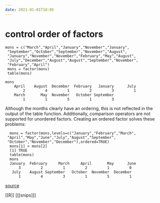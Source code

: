 ```yaml
---
date: 2021-01-01T18:05
---
```


# control order of factors

    mons = c("March","April","January","November","January",
     "September","October","September","November","August",
     "January","November","November","February","May","August",
     "July","December","August","August","September","November",
     "February","April")
     mons = factor(mons)
     table(mons)

    mons
        April    August  December  February   January      July
            2         4         1         2         3         1
        March       May  November   October September
            1         1         5         1         3

Although the months clearly have an ordering, this is not reflected in the output of the table function. Additionally, comparison operators are not supported for unordered factors. Creating an ordered factor solves these problems:

      mons = factor(mons,levels=c("January","February","March", 
     "April","May","June","July","August","September",
     "October","November","December"),ordered=TRUE)
      mons[1] < mons[2]
      [1] TRUE
      table(mons)
      mons
      January  February     March     April       May      June
          3         2         1         2         1         0
       July    August September   October  November  December
          1         4         3         1         5         1
		
[source](https://goo.gl/dyCyWn)
        
[[R]]
[[[snips]]]

